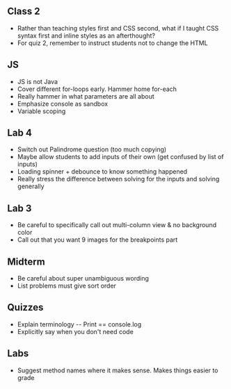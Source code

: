 ## Class 2

- Rather than teaching styles first and CSS second, what if I taught CSS syntax first and inline styles as an afterthought?
- For quiz 2, remember to instruct students not to change the HTML

## JS

- JS is not Java
- Cover different for-loops early. Hammer home for-each
- Really hammer in what parameters are all about
- Emphasize console as sandbox
- Variable scoping

## Lab 4

- Switch out Palindrome question (too much copying)
- Maybe allow students to add inputs of their own (get confused by list of inputs)
- Loading spinner + debounce to know something happened
- Really stress the difference between solving for the inputs and solving generally

## Lab 3

- Be careful to specifically call out multi-column view & no background color
- Call out that you want 9 images for the breakpoints part

## Midterm

- Be careful about super unambiguous wording
- List problems must give sort order

## Quizzes

- Explain terminology -- Print == console.log
- Explicitly say when you don't need code

## Labs

- Suggest method names where it makes sense. Makes things easier to grade